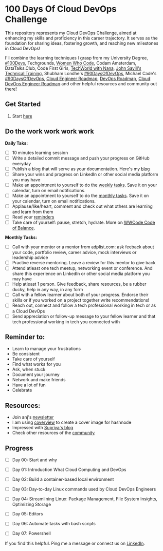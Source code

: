 # 100 Days Of Cloud DevOps Challenge

This repository represents my Cloud DevOps Challenge, aimed at enhancing my skills and proficiency in this career trajectory. It serves as the foundation for sharing ideas, fostering growth, and reaching new milestones in Cloud DevOps!

I'll combine the learning techniques I grasp from my University Degree, [#100Devs](https://100devs.org/), Techgrounds, [Women Who Code](https://www.womenwhocode.com), Codam Amsterdam, DataTalks.Club, Code First Girls, [TechWorld with Nana](https://www.youtube.com/c/techworldwithnana), [John Savill's Technical Training](https://www.youtube.com/@NTFAQGuy), Shubham Londhe's [#90DaysOfDevOps](https://github.com/LondheShubham153/90DaysOfDevOps), Michael Cade's [#90DaysOfDevOps](https://github.com/MichaelCade/90DaysOfDevOps/tree/main/2022/Days), [Cloud Engineer Roadmap](https://www.linkedin.com/pulse/cloud-engineer-roadmap-geeks-of-gurukul/), [DevOps Roadmap](https://roadmap.sh/devops), [Cloud DevOps Engineer Roadmap](https://github.com/agcdtmr/100DaysOfCloudDevOps/blob/main/Cloud%20DevOps%20Engineer%20Roadmap/README.md) and other helpful resources and community out there!

## Get Started

1. Start [here](https://github.com/agcdtmr/100DaysOfCloudDevOps/tree/main/cloud-devops/day00)

## Do the work work work work

**Daily Taks:**

- [ ] 10 minutes learning session
- [ ] Write a detailed commit message and push your progress on GitHub everyday
- [ ] Publish a blog that will serve as your documentation. Here's my [blog](https://anj.hashnode.dev/)
- [ ] Share your wins and progress on LinkedIn or other social media platform you may have
- [ ] Make an appointment to yourself to do the [weekly tasks](https://github.com/agcdtmr/100DaysOfCloudDevOps/blob/main/README.md#do-the-work-work-work-work). Save it on your calendar, turn on email notifications.
- [ ] Make an appointment to yourself to do the [monthly tasks](https://github.com/agcdtmr/100DaysOfCloudDevOps/blob/main/README.md#do-the-work-work-work-work). Save it on your calendar, turn on email notifications.
- [ ] Applause/like/heart, comment and check out what others are learning and learn from them
- [ ] Read your [reminders](https://github.com/agcdtmr/100DaysOfCloudDevOps/blob/main/README.md#reminder-to)
- [ ] Take care of yourself: pause, stretch, hydrate. More on [WWCode Code of Balance](https://www.womenwhocode.com/blog/category/mental-health).

**Monthly Tasks:**

- [ ] Call with your mentor or a mentor from adplist.com: ask feeback about your code, portfolio review, career advice, mock interviews or leadership advice
- [ ] Practive reverse mentoring. Leave a review for this mentor to give back
- [ ] Attend atleast one tech meetup, networking event or conference. And share this experience on LinkedIn or other social media platform you may have
- [ ] Help atleast 1 person. Give feedback, share resources, be a rubber ducky, help in any way, in any form
- [ ] Call with a fellow learner about both of your progress. Endorse their skills or if you worked on a project together write recommendations!
- [ ] Reach out, connect and follow a tech professional working in tech or as a Cloud DevOps
- [ ] Send appreciation or follow-up message to your fellow learner and that tech professional working in tech you connected with

## Reminder to:

- Learn to manage your frustrations
- Be consistent
- Take care of yourself
- Find what works for you
- Ask, when stuck
- Document your journey
- Network and make friends
- Have a lot of fun
- Celebrate

## Resources:

- Join anj's [newsletter](https://anj.hashnode.dev/)
- I am using [coverview](https://coverview.vercel.app/editor) to create a cover image for hashnode
- Impressed with [Supriya's blog](https://hashnode.com/@Supriya27)
- Check other resources of the [community](https://www.google.com/search?q=%2390DaysofDevOps+challenge&oq=%2390DaysofDevOps+challenge&gs_lcrp=EgZjaHJvbWUyBggAEEUYOTIICAEQABgWGB7SAQc0NDRqMGo3qAIAsAIA&sourceid=chrome&ie=UTF-8#ip=1)

## Progress

- [ ] Day 00: Start and why
- [ ] Day 01: Introduction What Cloud Computing and DevOps
- [ ] Day 02: Build a container-based local environment
- [ ] Day 03: Day-to-day Linux commands used by Cloud DevOps Engineers
- [ ] Day 04: Streamlining Linux: Package Management, File System Insights, Optimizing Storage
- [ ] Day 05: Editors
- [ ] Day 06: Automate tasks with bash scripts
- [ ] Day 07: Powershell



If you find this helpful. Ping me a message or connect us on [LinkedIn](www.linkedin.com/in/anjgcd).
